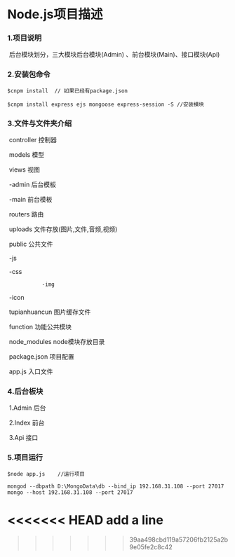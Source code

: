 # Node.js项目描述

### 1.项目说明

​		后台模块划分，三大模块后台模块(Admin) 、前台模块(Main)、接口模块(Api)



### 2.安装包命令

```shell
$cnpm install  // 如果已经有package.json

$cnpm install express ejs mongoose express-session -S //安装模块
```



### 3.文件与文件夹介绍

​		controller  控制器

​		models      模型

​		views          视图

​				-admin 后台模板		

​				-main   前台模板

​		routers       路由

​		uploads      文件存放(图片,文件,音频,视频)

​		public         公共文件

​				-js

​				-css

 			   -img

​				-icon

​        tupianhuancun  图片缓存文件

​        function     功能公共模块

​		node_modules   node模块存放目录

​		package.json  项目配置

​		app.js 入口文件

   

### 4.后台板块

​	1.Admin    后台

​	2.Index      前台

​	3.Api          接口



### 5.项目运行

```
$node app.js    //运行项目

mongod --dbpath D:\MongoData\db --bind_ip 192.168.31.108 --port 27017
mongo --host 192.168.31.108 --port 27017
```



















<<<<<<< HEAD
add a line 
=======
>>>>>>> 39aa498cbd119a57206fb2125a2b9e05fe2c8c42
